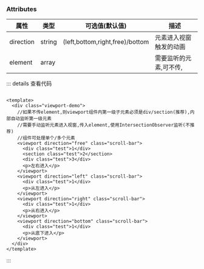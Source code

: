 
<template>
  <div>
    <p>
      当 <b>元素进入视窗</b> ( <b>缓慢滚动</b> 演示效果更佳,
      pc/移动均支持),触发的动画,目前支持四种:
    </p>
    <ClientOnly>
      <section class="viewport-demo">
        <viewport direction="free" class="scroll-bar">
          <div class="test">1</div>
          <div class="test">2</div>
          <div class="test">3</div>
          <p>左右进入</p>
        </viewport>
        <viewport direction="left" class="scroll-bar">
          <div class="test">1</div>
          <p>从左进入</p>
        </viewport>
        <viewport direction="right" class="scroll-bar">
          <div class="test">1</div>
          <p>从右进入</p>
        </viewport>
        <viewport direction="bottom" class="scroll-bar">
          <div class="test">1</div>
          <p>从底下进入</p>
        </viewport>
        <p>使用案例</p>
        <viewport direction="bottom" class="scroll-bar viewport-example">
          <div  class="test" >
            <img
              src="https://img0.baidu.com/it/u=3093440885,1425730067&fm=26&fmt=auto&gp=0.jpg"
              alt=""
            />
            <p>绿叶图片</p>
            <p>绿色意味着生机,和无限的希望</p>
          </div>
          <p>从底下进入</p>
        </viewport>
      </section>
    </ClientOnly>
  </div>
</template>

<script>
import viewport from "./components/viewport.vue";
export default {
  name: "",
  data() {
    return {};
  },
  components: { viewport },
  mounted() {},
  methods: {
    clickEvt(evt) {
      console.log("clickEvt-------", evt);
    },
  },
};
</script>
<style lang='scss' >
.viewport-demo {
  width: 100%;
  display: flex;
  flex-flow: wrap;
  justify-content: space-evenly;
  .viewport {
    width: 49%;
    height: 300px;
    overflow-y: scroll;
    > div:first-child,
    > section:first-child {
      margin-top: 500px;
    }
  }
  .test {
    width: 50px;
    height: 50px;
    margin: 50px auto;
    text-align: center;
    color: white;
    line-height: 50px;
    background: deepskyblue;
    // transition-duration: 1s !important;
  }
}
.scroll-bar {
  border: 1px silver solid;
  position: relative;
  p {
    position: absolute;
    top: 0;
    left: 50%;
  }
}
.viewport-example {
  figure {
    width: 90%;
    height: 100px;
  }
  img {
    width: 50%;
    object-fit: cover;
  }
}
</style>



### Attributes

| 属性      | 类型   | 可选值(默认值)                  | 描述                   |
| --------- | ------ | ------------------------------- | ---------------------- |
| direction | string | (left,bottom,right,free)/bottom | 元素进入视窗触发的动画 |
| element   | array  |                                 | 需要监听的元素,可不传, |

::: details 查看代码
```vue

<template>
  <div class="viewport-demo">
    //如果不传element,则viewport组件内第一级子元素必须是div/section(推荐),内部自动监听第一级元素
    //需要手动监听元素进入视窗,传入element,使用IntersectionObserver监听(不推荐)
    //组件可处理单个/多个元素
    <viewport direction="free" class="scroll-bar">
      <div class="test">1</div>
      <section class="test">2</section>
      <div class="test">3</div>
      <p>左右进入</p>
    </viewport>
    <viewport direction="left" class="scroll-bar">
      <div class="test">1</div>
      <p>从左进入</p>
    </viewport>
    <viewport direction="right" class="scroll-bar">
      <div class="test">1</div>
      <p>从右进入</p>
    </viewport>
    <viewport direction="bottom" class="scroll-bar">
      <div class="test">1</div>
      <p>从底下进入</p>
    </viewport>
  </div>
</template>

```
::: 

